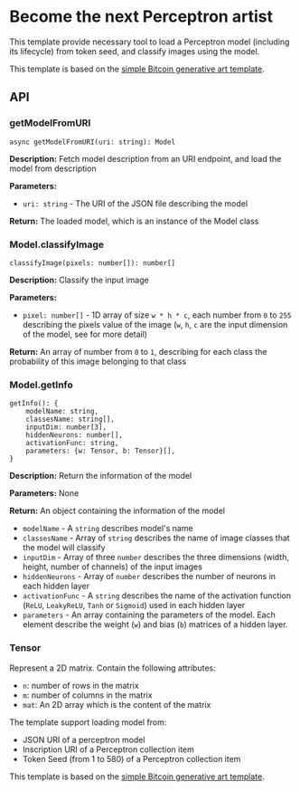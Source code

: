 # Become the next Perceptron artist

This template provide necessary tool to load a Perceptron model (including its lifecycle) from token seed, and classify images using the model.

This template is based on the [simple Bitcoin generative art template](https://github.com/generative-xyz/generative-xyz-template-simple).

## API

### getModelFromURI

```
async getModelFromURI(uri: string): Model
```

**Description:** Fetch model description from an URI endpoint, and load the model from description

**Parameters:**
- `uri: string` - The URI of the JSON file describing the model

**Return:** The loaded model, which is an instance of the Model class


### Model.classifyImage

```
classifyImage(pixels: number[]): number[]
```

**Description:** Classify the input image

**Parameters:**
- `pixel: number[]` - 1D array of size `w * h * c`, each number from `0` to `255` describing the pixels value of the image (`w`, `h`, `c` are the input dimension of the model, see for more detail)

**Return:** An array of number from `0` to `1`, describing for each class the probability of this image belonging to that class


### Model.getInfo

```
getInfo(): {
    modelName: string,
    classesName: string[],
    inputDim: number[3],
    hiddenNeurons: number[],
    activationFunc: string,
    parameters: {w: Tensor, b: Tensor}[],
}
```

**Description:** Return the information of the model

**Parameters:** None

**Return:** An object containing the information of the model
- `modelName` - A `string` describes model's name
- `classesName` - Array of `string` describes the name of image classes that the model will classify
- `inputDim` - Array of three `number` describes the three dimensions (width, height, number of channels) of the input images
- `hiddenNeurons` - Array of `number` describes the number of neurons in each hidden layer
- `activationFunc` - A `string` describes the name of the activation function (`ReLU`, `LeakyReLU`, `Tanh` or `Sigmoid`) used in each hidden layer
- `parameters` - An array containing the parameters of the model. Each element describe the weight (`w`) and bias (`b`) matrices of a hidden layer. 

### Tensor

Represent a 2D matrix. Contain the following attributes:
- `n`: number of rows in the matrix
- `m`: number of columns in the matrix
- `mat`: An 2D array which is the content of the matrix
  






The template support loading model from:
- JSON URI of a perceptron model 
- Inscription URI of a Perceptron collection item
- Token Seed (from 1 to 580) of a Perceptron collection item

This template is based on the [simple Bitcoin generative art template](https://github.com/generative-xyz/generative-xyz-template-simple).
